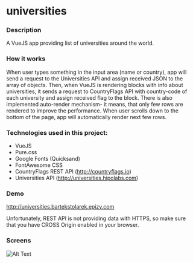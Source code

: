 # universities

### Description
A VueJS app providing list of universities around the world.

### How it works
When user types something in the input area (name or country), app will send a request to the Universities API and assign received JSON to the array of objects. Then, when VueJS is rendering blocks with info about universities, it sends a request to CountryFlags API with country-code of each university and assign received flag to the block. There is also implemented auto-render mechanism- it means, that only few rows are rendered to improve the performance. When user scrolls down to the bottom of the page, app will automatically render next few rows.

### Technologies used in this project:
- VueJS
- Pure.css
- Google Fonts (Quicksand)
- FontAwesome CSS
- CountryFlags REST API (http://countryflags.io)
- Universities API (http://universities.hipolabs.com)


### Demo
http://universities.bartekstolarek.epizy.com

Unfortunately, REST API is not providing data with HTTPS, so make sure that you have CROSS Origin enabled in your browser.

### Screens
![Alt Text](https://image.ibb.co/ncUY5H/universities.gif)
